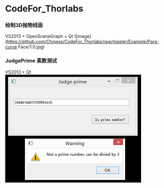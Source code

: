 # CodeFor_Thorlabs
### 绘制3D抛物线面
VS2013 + OpenSceneGraph + Qt
![image](https://github.com/Chowss/CodeFor_Thorlabs/raw/master/Example/Para-curve Face/1.0.jpg)

### JudgePrime 素数测试
VS2013 + Qt
![image](https://github.com/Chowss/CodeFor_Thorlabs/raw/master/Example/JudgePrime/4.jpg)
